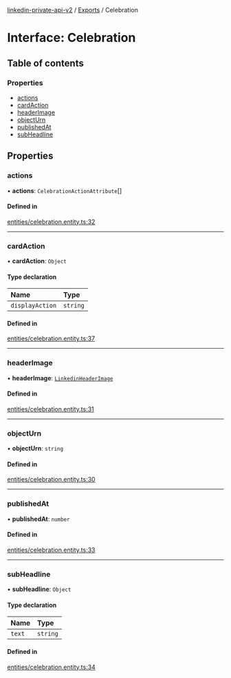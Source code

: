 [linkedin-private-api-v2](../README.md) / [Exports](../modules.md) / Celebration

# Interface: Celebration

## Table of contents

### Properties

- [actions](Celebration.md#actions)
- [cardAction](Celebration.md#cardaction)
- [headerImage](Celebration.md#headerimage)
- [objectUrn](Celebration.md#objecturn)
- [publishedAt](Celebration.md#publishedat)
- [subHeadline](Celebration.md#subheadline)

## Properties

### actions

• **actions**: `CelebrationActionAttribute`[]

#### Defined in

[entities/celebration.entity.ts:32](https://github.com/akash-gupt/linkedin-private-api/blob/d170d2d/src/entities/celebration.entity.ts#L32)

___

### cardAction

• **cardAction**: `Object`

#### Type declaration

| Name | Type |
| :------ | :------ |
| `displayAction` | `string` |

#### Defined in

[entities/celebration.entity.ts:37](https://github.com/akash-gupt/linkedin-private-api/blob/d170d2d/src/entities/celebration.entity.ts#L37)

___

### headerImage

• **headerImage**: [`LinkedinHeaderImage`](LinkedinHeaderImage.md)

#### Defined in

[entities/celebration.entity.ts:31](https://github.com/akash-gupt/linkedin-private-api/blob/d170d2d/src/entities/celebration.entity.ts#L31)

___

### objectUrn

• **objectUrn**: `string`

#### Defined in

[entities/celebration.entity.ts:30](https://github.com/akash-gupt/linkedin-private-api/blob/d170d2d/src/entities/celebration.entity.ts#L30)

___

### publishedAt

• **publishedAt**: `number`

#### Defined in

[entities/celebration.entity.ts:33](https://github.com/akash-gupt/linkedin-private-api/blob/d170d2d/src/entities/celebration.entity.ts#L33)

___

### subHeadline

• **subHeadline**: `Object`

#### Type declaration

| Name | Type |
| :------ | :------ |
| `text` | `string` |

#### Defined in

[entities/celebration.entity.ts:34](https://github.com/akash-gupt/linkedin-private-api/blob/d170d2d/src/entities/celebration.entity.ts#L34)
